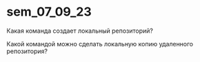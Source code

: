 # sem_07_09_23

Какая команда создает локальный репозиторий?

Какой командой можно сделать локальную копию удаленного репозитория?

